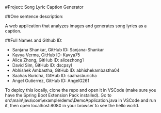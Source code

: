 #Project: Song Lyric Caption Generator 

##One sentence description: 

A web application that analyzes images and generates song lyrics as a caption. 

##Full Names and Github ID: 

- Sanjana Shankar, GitHub ID: Sanjana-Shankar 
- Kavya Verma, GitHub ID: Kavya75 
- Alice Zhong, GitHub ID: alicezhong1 
- David Sim, GitHub ID: dscpsyl 
- Abhishek Ambastha, GitHub ID: abhishekambastha04 
- Saahas Buricha, GitHub ID: saahasburicha 
- Angel Gutierrez, GitHub ID: AngelG261


To deploy this locally, clone the repo and open it in VSCode (make sure you have the Spring Boot Extension Pack installed). Go to src\main\java\com\example\demo\DemoApplication.java in VSCode and run it, then open localhost:8080 in your browser to see the hello world. 
